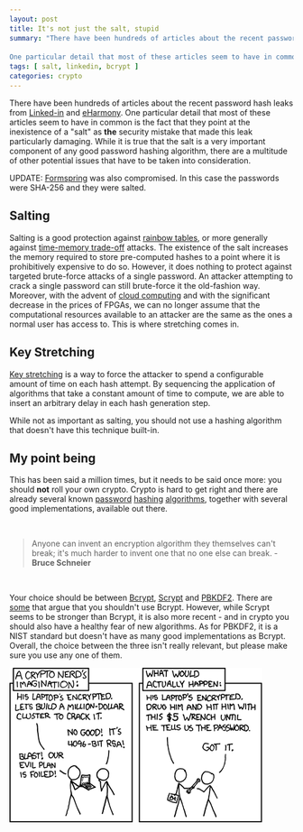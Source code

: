 ```yaml
---
layout: post
title: It's not just the salt, stupid
summary: "There have been hundreds of articles about the recent password hash leaks from Linked-in and eHarmony. 

One particular detail that most of these articles seem to have in common is the fact that they point at the inexistence of a 'salt' as the security mistake that made this leak particularly damaging…"
tags: [ salt, linkedin, bcrypt ]
categories: crypto
---
```


There have been hundreds of articles about the recent password hash leaks from [Linked-in](http://www.tomshardware.com/news/LinkedIn-Password-Breach-hack-eharmony,15963.html) and [eHarmony](http://www.networkworld.com/news/2012/070612-eharmony-data-breach-260709.html). One particular detail that most of these articles seem to have in common is the fact that they point at the inexistence of a "salt" as **the** security mistake that made this leak particularly damaging. While it is true that the salt is a very important component of any good password hashing algorithm, there are a multitude of other potential issues that have to be taken into consideration.

UPDATE: [Formspring](http://techgeek.com.au/2012/07/11/formspring-security-breac/) was also compromised. In this case the passwords were SHA-256 and they were salted.

## Salting

Salting is a good protection against [rainbow tables](http://en.wikipedia.org/wiki/Rainbow_table "Rainbow Tables"), or more generally against [time-memory trade-off](http://en.wikipedia.org/wiki/Space%E2%80%93time_tradeoff "Time-Memory tradeoff") attacks. The existence of the salt increases the memory required to store pre-computed hashes to a point where it is prohibitively expensive to do so. However, it does nothing to protect against targeted brute-force attacks of a single password. An attacker attempting to crack a single password can still brute-force it the old-fashion way. Moreover, with the advent of [cloud computing](https://cloudcracker.com/ "Cloud Cracker") and with the significant decrease in the prices of FPGAs, we can no longer assume that the computational resources available to an attacker are the same as the ones a normal user has access to. This is where stretching comes in.

## Key Stretching

[Key stretching](http://en.wikipedia.org/wiki/Key_stretching "Key Stretching") is a way to force the attacker to spend a configurable amount of time on each hash attempt. By sequencing the application of algorithms that take a constant amount of time to compute, we are able to insert an arbitrary delay in each hash generation step.

While not as important as salting, you should not use a hashing algorithm that doesn't have this technique built-in.

## My point being

This has been said a million times, but it needs to be said once more: you should **not** roll your own crypto. Crypto is hard to get right and there are already several known [password](http://en.wikipedia.org/wiki/Bcrypt "Bcrypt") [hashing](http://www.bsdcan.org/2009/schedule/events/147.en.html "Scrypt") [algorithms](http://en.wikipedia.org/wiki/PBKDF2 "PBKDF2"), together with several good implementations, available out there.

<br/>

> Anyone can invent an encryption algorithm they themselves can't break; it's much harder to invent one that no one else can break. - **Bruce Schneier**

<br/>

Your choice should be between [Bcrypt](http://en.wikipedia.org/wiki/Bcrypt "Bcrypt"), [Scrypt](http://www.bsdcan.org/2009/schedule/events/147.en.html "Scrypt") and [PBKDF2](http://en.wikipedia.org/wiki/PBKDF2 "PBKDF2"). There are [some](http://www.unlimitednovelty.com/2012/03/dont-use-bcrypt.html) that argue that you shouldn't use Bcrypt. However, while Scrypt seems to be stronger than Bcrypt, it is also more recent - and in crypto you should also have a healthy fear of new algorithms. As for PBKDF2, it is a NIST standard but doesn't have as many good implementations as Bcrypt. Overall, the choice between the three isn't really relevant, but please make sure you use any one of them.

<img src="/images/not-just-the-salt/security.png" />
